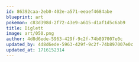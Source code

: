 ```yaml
---
id: 86392caa-2eb0-402e-a571-eeaef4684abe
blueprint: art
pokemon: c83d398d-2f72-43e9-a615-d1af1d5c6ab9
title: Diglett
image: art/050.png
author: 4d8d6ede-5963-429f-9c2f-74b897007e0c
updated_by: 4d8d6ede-5963-429f-9c2f-74b897007e0c
updated_at: 1716152314
---
```

